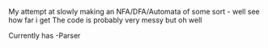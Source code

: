 My attempt at slowly making an NFA/DFA/Automata of some sort - well see how far i get
The code is probably very messy but oh well

Currently has
-Parser

